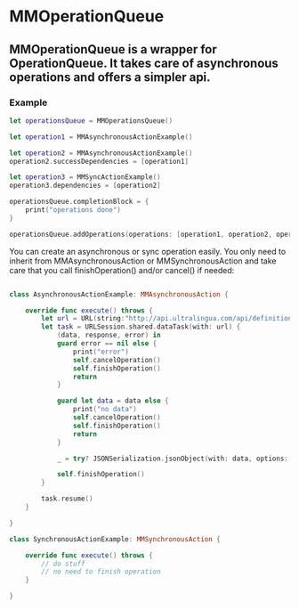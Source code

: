 # MMOperationQueue
## MMOperationQueue is a wrapper for OperationQueue. It takes care of asynchronous operations and offers a simpler api.

### Example
``` Swift
let operationsQueue = MMOperationsQueue()

let operation1 = MMAsynchronousActionExample()

let operation2 = MMAsynchronousActionExample()
operation2.successDependencies = [operation1]

let operation3 = MMSyncActionExample()
operation3.dependencies = [operation2]

operationsQueue.completionBlock = {
	print("operations done")
}

operationsQueue.addOperations(operations: [operation1, operation2, operation3])
```

You can create an asynchronous or sync operation easily. You only need to inherit from MMAsynchronousAction or MMSynchronousAction and take care that you call finishOperation() and/or cancel() if needed:
``` Swift

class AsynchronousActionExample: MMAsynchronousAction {

    override func execute() throws {
        let url = URL(string:"http://api.ultralingua.com/api/definitions/de/en/laufen")!
        let task = URLSession.shared.dataTask(with: url) {
            (data, response, error) in
            guard error == nil else {
                print("error")
                self.cancelOperation()
                self.finishOperation()
                return
            }

            guard let data = data else {
                print("no data")
                self.cancelOperation()
                self.finishOperation()
                return
            }

            _ = try? JSONSerialization.jsonObject(with: data, options:[])

            self.finishOperation()
        }

        task.resume()
    }

}

class SynchronousActionExample: MMSynchronousAction {

    override func execute() throws {
        // do stuff
        // no need to finish operation
    }

}

```
